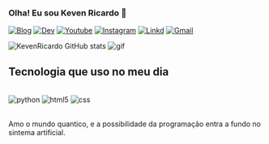 ### Olha! Eu sou Keven Ricardo 👋

[![Blog](https://img.shields.io/badge/Blogger-FF5722?style=for-the-badge&logo=blogger&logoColor=white)](https://clientmcpe.blogspot.com/p/menu_5.html?m=1)
[![Dev](https://img.shields.io/badge/dev.to-0A0A0A?style=for-the-badge&logo=dev.to&logoColor=white)](https://dev.to/kevenricardo)
[![Youtube](https://img.shields.io/badge/YouTube-FF0000?style=for-the-badge&logo=youtube&logoColor=white)](https://www.youtube.com/c/Kevenplay)
[![Instagram](https://img.shields.io/badge/Instagram-E4405F?style=for-the-badge&logo=instagram&logoColor=white)](https://www.instagram.com/kevenricardo7/?hl=pt-br)
[![Linkd](https://img.shields.io/badge/LinkedIn-0077B5?style=for-the-badge&logo=linkedin&logoColor=white)](https://www.linkedin.com/mwlite/in/keven-ricardo-rocha-costa-18a560135)
[![Gmail](https://img.shields.io/badge/https://img.shields.io/badge/Gmail-D14836?style=for-the-badge&logo=gmail&logoColor=white)](https://www.linkedin.com/mwlite/in/keven-ricardo-rocha-costa-18a560135)

![KevenRicardo GitHub stats](https://github-readme-stats.vercel.app/api?username=KevenRicardo&show_icons=true&theme=dracula)
<img aling="rinht" alt="gif" windht="200" src="https://pt.bloggif.com/output/5/5/55608c07d3c992f16a9afa60f5cc19ec.gif?1647060208">


## Tecnologia que uso no meu dia

<div style="display: inline_block"><br/>
<img alaig="center" alt="python" src="https://img.shields.io/badge/Python-3776AB?style=for-the-badge&logo=python&logoColor=white"/>
<img alaig="center" alt="html5" src="https://img.shields.io/badge/HTML-239120?style=for-the-badge&logo=html5&logoColor=white"/>
<img alaig="center" alt="css" src="https://img.shields.io/badge/CSS-239120?&style=for-the-badge&logo=css3&logoColor=white"/>
</div><br/>

Amo o mundo quantico, e a possibilidade da programação entra a fundo no sintema artificial.


